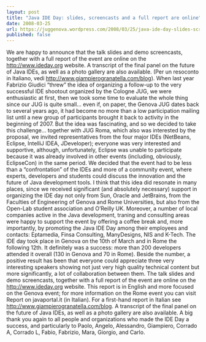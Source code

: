 ```yaml
---
layout: post
title: "Java IDE Day: slides, screencasts and a full report are online"
date: 2008-03-25
url: https://juggenova.wordpress.com/2008/03/25/java-ide-day-slides-screencasts-and-a-full-report-are-online/
published: false 
---
```


We are happy to announce that the talk slides and demo screencasts, together with a full report of the event are online on the http://www.ideday.org website. A transcript of the final panel on the future of Java IDEs, as well as a photo gallery are also available. (Per un resoconto in Italiano, vedi http://www.giampierogranatella.com/blog). When last year Fabrizio Giudici “threw” the idea of organizing a follow-up to the very successful IDE shootout organized by the Cologne JUG, we were enthusiastic at first, then we took some time to evaluate the whole thing since our JUG is quite small… even if, on paper, the Genova JUG dates back to several years ago, it had become no more than a low participation mailing list until a new group of participants brought it back to activity in the beginning of 2007. But the idea was fascinating, and so we decided to take this challenge… together with JUG Roma, which also was interested by the proposal, we invited representatives from the four major IDEs (NetBeans, Eclipse, IntelliJ IDEA, JDeveloper); everyone was very interested and supportive, although, unfortunately, Eclipse was unable to participate because it was already involved in other events (including, obviously, EclipseCon) in the same period. We decided that the event had to be less than a “confrontation” of the IDEs and more of a community event, where experts, developers and students could discuss the innovation and the future of Java development tools. I think that this idea did resonate in many places, since we received significant (and absolutely necessary) support in organizing the IDE day not only from Sun, Oracle and JetBrains, from the Faculties of Engineering of Genova and Rome Universities, but also from the Open-Lab student association and O’Reilly UK. Moreover, a number of local companies active in the Java development, traning and consulting areas were happy to support the event by offering a coffee break and, more importantly, by promoting the Java IDE Day among their employees and contacts: Eptamedia, Finsa Consulting, ManyDesigns, NIS and K-Tech. The IDE day took place in Genova on the 10th of March and in Rome the following 12th. It definitely was a success: more than 200 developers attended it overall (130 in Genova and 70 in Rome). Beside the number, a positive result has been that everyone could appreciate three very interesting speakers showing not just very high quality technical content but more significantly, a lot of collaboration between them. The talk slides and demo screencasts, together with a full report of the event are online on the http://www.ideday.org website. This report is in English and more focused on the Genova event; for more information on the Rome event you can visit Report on javaportal.it (in Italian). For a first-hand report in Italian see http://www.giampierogranatella.com/blog. A transcript of the final panel on the future of Java IDEs, as well as a photo gallery are also available. A big thank you again to all people and organizations who made the IDE Day a success, and particularly to Paolo, Angelo, Alessandro, Giampiero, Corrado A, Corrado L, Fabio, Fabrizio, Mara, Giorgio, and Carlo. 
